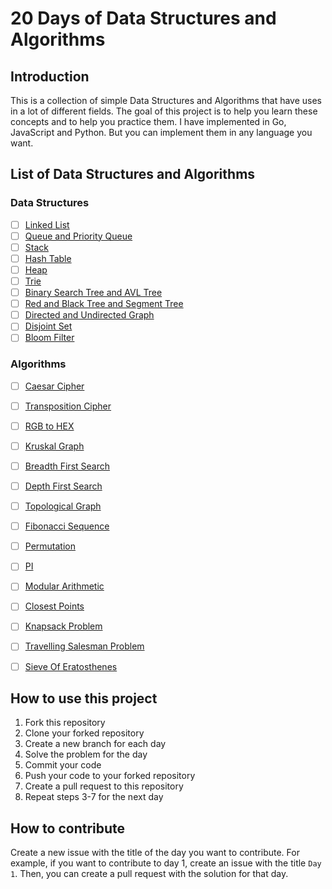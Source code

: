 # 20 Days of Data Structures and Algorithms

## Introduction

This is a collection of simple Data Structures and Algorithms that have uses in a lot of different fields. The goal of this project is to help you learn these concepts and to help you practice them. I have implemented in Go, JavaScript and Python. But you can implement them in any language you want.

## List of Data Structures and Algorithms

### Data Structures

- [ ] [Linked List]()
- [ ] [Queue and Priority Queue]()
- [ ] [Stack]()
- [ ] [Hash Table]()
- [ ] [Heap]()
- [ ] [Trie]()
- [ ] [Binary Search Tree and AVL Tree]()
- [ ] [Red and Black Tree and Segment Tree]()
- [ ] [Directed and Undirected Graph]()
- [ ] [Disjoint Set]()
- [ ] [Bloom Filter]()

### Algorithms

- [ ] [Caesar Cipher]()
- [ ] [Transposition Cipher]()

- [ ] [RGB to HEX]()

- [ ] [Kruskal Graph]()
- [ ] [Breadth First Search]()
- [ ] [Depth First Search]()
- [ ] [Topological Graph]()

- [ ] [Fibonacci Sequence]()
- [ ] [Permutation]()
- [ ] [PI]()
- [ ] [Modular Arithmetic]()
- [ ] [Closest Points]()

- [ ] [Knapsack Problem]()
- [ ] [Travelling Salesman Problem]()
- [ ] [Sieve Of Eratosthenes]()

## How to use this project

1. Fork this repository
2. Clone your forked repository
3. Create a new branch for each day
4. Solve the problem for the day
5. Commit your code
6. Push your code to your forked repository
7. Create a pull request to this repository
8. Repeat steps 3-7 for the next day

## How to contribute

Create a new issue with the title of the day you want to contribute. For example, if you want to contribute to day 1, create an issue with the title `Day 1`. Then, you can create a pull request with the solution for that day.
